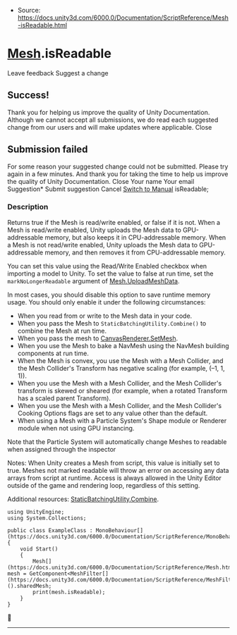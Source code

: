 * Source: https://docs.unity3d.com/6000.0/Documentation/ScriptReference/Mesh-isReadable.html

#  [Mesh](https://docs.unity3d.com/6000.0/Documentation/ScriptReference/Mesh.html).isReadable
Leave feedback
Suggest a change
## Success!
Thank you for helping us improve the quality of Unity Documentation. Although we cannot accept all submissions, we do read each suggested change from our users and will make updates where applicable.
Close
## Submission failed
For some reason your suggested change could not be submitted. Please <a>try again</a> in a few minutes. And thank you for taking the time to help us improve the quality of Unity Documentation.
Close
Your name Your email Suggestion* Submit suggestion
Cancel
[Switch to Manual](https://docs.unity3d.com/6000.0/Documentation/Manual/class-Mesh.html "Go to Mesh Component in the Manual")
isReadable; 
### Description
Returns true if the Mesh is read/write enabled, or false if it is not.
When a Mesh is read/write enabled, Unity uploads the Mesh data to GPU-addressable memory, but also keeps it in CPU-addressable memory. When a Mesh is not read/write enabled, Unity uploads the Mesh data to GPU-addressable memory, and then removes it from CPU-addressable memory.  
  
You can set this value using the Read/Write Enabled checkbox when importing a model to Unity. To set the value to false at run time, set the `markNoLongerReadable` argument of [Mesh.UploadMeshData](https://docs.unity3d.com/6000.0/Documentation/ScriptReference/Mesh.UploadMeshData.html).  
  
In most cases, you should disable this option to save runtime memory usage. You should only enable it under the following circumstances: 
  * When you read from or write to the Mesh data in your code.
  * When you pass the Mesh to `StaticBatchingUtility.Combine()` to combine the Mesh at run time.
  * When you pass the mesh to [CanvasRenderer.SetMesh](https://docs.unity3d.com/6000.0/Documentation/ScriptReference/CanvasRenderer.SetMesh.html).
  * When you use the Mesh to bake a NavMesh using the NavMesh building components at run time.
  * When the Mesh is convex, you use the Mesh with a Mesh Collider, and the Mesh Collider's Transform has negative scaling (for example, (–1, 1, 1)).
  * When you use the Mesh with a Mesh Collider, and the Mesh Collider's transform is skewed or sheared (for example, when a rotated Transform has a scaled parent Transform).
  * When you use the Mesh with a Mesh Collider, and the Mesh Collider's Cooking Options flags are set to any value other than the default.
  * When using a Mesh with a Particle System's Shape module or Renderer module when not using GPU instancing.


Note that the Particle System will automatically change Meshes to readable when assigned through the inspector  
  
Notes: When Unity creates a Mesh from script, this value is initially set to true. Meshes not marked readable will throw an error on accessing any data arrays from script at runtime. Access is always allowed in the Unity Editor outside of the game and rendering loop, regardless of this setting.  
  
Additional resources: [StaticBatchingUtility.Combine](https://docs.unity3d.com/6000.0/Documentation/ScriptReference/StaticBatchingUtility.Combine.html).
```
using UnityEngine;
using System.Collections;  
  
public class ExampleClass : MonoBehaviour[](https://docs.unity3d.com/6000.0/Documentation/ScriptReference/MonoBehaviour.html)
{
    void Start()
    {
        Mesh[](https://docs.unity3d.com/6000.0/Documentation/ScriptReference/Mesh.html) mesh = GetComponent<MeshFilter[](https://docs.unity3d.com/6000.0/Documentation/ScriptReference/MeshFilter.html)>().sharedMesh;
        print(mesh.isReadable);
    }
}

```

* * *
